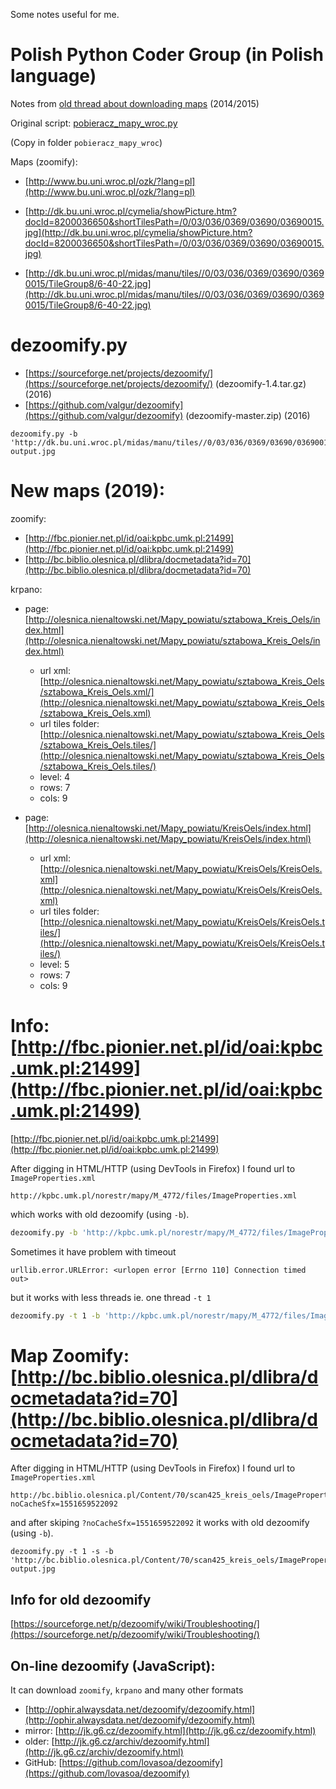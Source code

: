 Some notes useful for me.

# Polish Python Coder Group (in Polish language)

Notes from [old thread about downloading maps](https://pl.python.org/forum/index.php?topic=5073.msg21512) (2014/2015)

Original script: [pobieracz_mapy_wroc.py](https://sites.google.com/site/marekdrwota/pobieracz_mapy_wroc.py)

(Copy in folder `pobieracz_mapy_wroc`)

Maps (zoomify):

- [http://www.bu.uni.wroc.pl/ozk/?lang=pl](http://www.bu.uni.wroc.pl/ozk/?lang=pl)

- [http://dk.bu.uni.wroc.pl/cymelia/showPicture.htm?docId=8200036650&shortTilesPath=/0/03/036/0369/03690/03690015.jpg](http://dk.bu.uni.wroc.pl/cymelia/showPicture.htm?docId=8200036650&shortTilesPath=/0/03/036/0369/03690/03690015.jpg)

- [http://dk.bu.uni.wroc.pl/midas/manu/tiles//0/03/036/0369/03690/03690015/TileGroup8/6-40-22.jpg](http://dk.bu.uni.wroc.pl/midas/manu/tiles//0/03/036/0369/03690/03690015/TileGroup8/6-40-22.jpg)


# dezoomify.py

- [https://sourceforge.net/projects/dezoomify/](https://sourceforge.net/projects/dezoomify/) (dezoomify-1.4.tar.gz) (2016)
- [https://github.com/valgur/dezoomify](https://github.com/valgur/dezoomify) (dezoomify-master.zip) (2016)

```
dezoomify.py -b 'http://dk.bu.uni.wroc.pl/midas/manu/tiles//0/03/036/0369/03690/03690015/ImageProperties.xml' output.jpg
```

# New maps (2019):

zoomify:

- [http://fbc.pionier.net.pl/id/oai:kpbc.umk.pl:21499](http://fbc.pionier.net.pl/id/oai:kpbc.umk.pl:21499)
- [http://bc.biblio.olesnica.pl/dlibra/docmetadata?id=70](http://bc.biblio.olesnica.pl/dlibra/docmetadata?id=70)

krpano:

- page: [http://olesnica.nienaltowski.net/Mapy_powiatu/sztabowa_Kreis_Oels/index.html](http://olesnica.nienaltowski.net/Mapy_powiatu/sztabowa_Kreis_Oels/index.html)
    - url xml:  [http://olesnica.nienaltowski.net/Mapy_powiatu/sztabowa_Kreis_Oels/sztabowa_Kreis_Oels.xml/](http://olesnica.nienaltowski.net/Mapy_powiatu/sztabowa_Kreis_Oels/sztabowa_Kreis_Oels.xml)
    - url tiles folder: [http://olesnica.nienaltowski.net/Mapy_powiatu/sztabowa_Kreis_Oels/sztabowa_Kreis_Oels.tiles/](http://olesnica.nienaltowski.net/Mapy_powiatu/sztabowa_Kreis_Oels/sztabowa_Kreis_Oels.tiles/)
    - level: 4
    - rows: 7
    - cols: 9

- page: [http://olesnica.nienaltowski.net/Mapy_powiatu/KreisOels/index.html](http://olesnica.nienaltowski.net/Mapy_powiatu/KreisOels/index.html)
    - url xml: [http://olesnica.nienaltowski.net/Mapy_powiatu/KreisOels/KreisOels.xml](http://olesnica.nienaltowski.net/Mapy_powiatu/KreisOels/KreisOels.xml)
    - url tiles folder: [http://olesnica.nienaltowski.net/Mapy_powiatu/KreisOels/KreisOels.tiles/](http://olesnica.nienaltowski.net/Mapy_powiatu/KreisOels/KreisOels.tiles/)
    - level: 5
    - rows: 7
    - cols: 9


# Info: [http://fbc.pionier.net.pl/id/oai:kpbc.umk.pl:21499](http://fbc.pionier.net.pl/id/oai:kpbc.umk.pl:21499)

[http://fbc.pionier.net.pl/id/oai:kpbc.umk.pl:21499](http://fbc.pionier.net.pl/id/oai:kpbc.umk.pl:21499)


After digging in HTML/HTTP (using DevTools in Firefox) I found url to `ImageProperties.xml`

```
http://kpbc.umk.pl/norestr/mapy/M_4772/files/ImageProperties.xml
```

which works with old dezoomify (using `-b`).

```bash
dezoomify.py -b 'http://kpbc.umk.pl/norestr/mapy/M_4772/files/ImageProperties.xml' output.jpg
```

Sometimes it have problem with timeout

```
urllib.error.URLError: <urlopen error [Errno 110] Connection timed out>
```

but it works with less threads ie. one thread `-t 1`

```bash
dezoomify.py -t 1 -b 'http://kpbc.umk.pl/norestr/mapy/M_4772/files/ImageProperties.xml' mapa-1.jpg
```


# Map Zoomify: [http://bc.biblio.olesnica.pl/dlibra/docmetadata?id=70](http://bc.biblio.olesnica.pl/dlibra/docmetadata?id=70)

After digging in HTML/HTTP (using DevTools in Firefox) I found url to `ImageProperties.xml`

```
http://bc.biblio.olesnica.pl/Content/70/scan425_kreis_oels/ImageProperties.xml?noCacheSfx=1551659522092
```

and after skiping `?noCacheSfx=1551659522092` it works with old dezoomify (using `-b`).

```
dezoomify.py -t 1 -s -b 'http://bc.biblio.olesnica.pl/Content/70/scan425_kreis_oels/ImageProperties.xml' output.jpg
```


## Info for old dezoomify

[https://sourceforge.net/p/dezoomify/wiki/Troubleshooting/](https://sourceforge.net/p/dezoomify/wiki/Troubleshooting/)


## On-line dezoomify (JavaScript):

It can download `zoomify`, `krpano` and many other formats

- [http://ophir.alwaysdata.net/dezoomify/dezoomify.html](http://ophir.alwaysdata.net/dezoomify/dezoomify.html)
- mirror: [http://jk.g6.cz/dezoomify.html](http://jk.g6.cz/dezoomify.html)
- older: [http://jk.g6.cz/archiv/dezoomify.html](http://jk.g6.cz/archiv/dezoomify.html)
- GitHub: [https://github.com/lovasoa/dezoomify](https://github.com/lovasoa/dezoomify)
